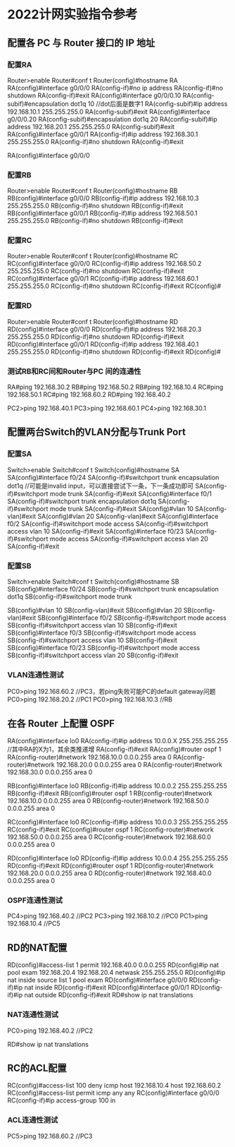 # 2022计网实验指令参考

## 配置各 PC 与 Router 接口的 IP 地址

### 配置RA

Router>enable
Router#conf t
Router(config)#hostname RA
RA(config)#interface g0/0/0
RA(config-if)#no ip address
RA(config-if)#no shutdown
RA(config-if)#exit
RA(config)#interface g0/0/0.10
RA(config-subif)#encapsulation dot1q 10	//dot后面是数字1
RA(config-subif)#ip address 192.168.10.1 255.255.255.0
RA(config-subif)#exit
RA(config)#interface g0/0/0.20
RA(config-subif)#encapsulation dot1q 20
RA(config-subif)#ip address 192.168.20.1 255.255.255.0
RA(config-subif)#exit
RA(config)#interface g0/0/1
RA(config-if)#ip address 192.168.30.1 255.255.255.0
RA(config-if)#no shutdown
RA(config-if)#exit


RA(config)#interface g0/0/0



### 配置RB

Router>enable
Router#conf t
Router(config)#hostname RB
RB(config)#interface g0/0/0
RB(config-if)#ip address 192.168.10.3 255.255.255.0
RB(config-if)#no shutdown
RB(config-if)#exit
RB(config)#interface g0/0/1
RB(config-if)#ip address 192.168.50.1 255.255.255.0
RB(config-if)#no shutdown
RB(config-if)#exit



### 配置RC

Router>enable
Router#conf t
Router(config)#hostname RC
RC(config)#interface g0/0/0
RC(config-if)#ip address 192.168.50.2 255.255.255.0
RC(config-if)#no shutdown
RC(config-if)#exit
RC(config)#interface g0/0/1
RC(config-if)#ip address 192.168.60.1 255.255.255.0
RC(config-if)#no shutdown
RC(config-if)#exit
RC(config)#



### 配置RD

Router>enable
Router#conf t
Router(config)#hostname RD
RD(config)#interface g0/0/0
RD(config-if)#ip address 192.168.20.3 255.255.255.0
RD(config-if)#no shutdown
RD(config-if)#exit
RD(config)#interface g0/0/1
RD(config-if)#ip address 192.168.40.1 255.255.255.0
RD(config-if)#no shutdown
RD(config-if)#exit
RD(config)#



### 测试RB和RC间和Router与PC 间的连通性

RA#ping 192.168.30.2 
RB#ping 192.168.50.2
RB#ping 192.168.10.4
RC#ping 192.168.50.1
RC#ping 192.168.60.2
RD#ping 192.168.40.2

PC2>ping 192.168.40.1
PC3>ping 192.168.60.1
PC4>ping 192.168.30.1



## 配置两台Switch的VLAN分配与Trunk Port

### 配置SA

Switch>enable
Switch#conf t
Switch(config)#hostname SA
SA(config)#interface f0/24
SA(config-if)#switchport trunk encapsulation dot1q	//可能是invalid input，可以直接尝试下一条，下一条成功即可
SA(config-if)#switchport mode trunk
SA(config-if)#exit
SA(config)#interface f0/1
SA(config-if)#switchport trunk encapsulation dot1q
SA(config-if)#switchport mode trunk
SA(config-if)#exit
SA(config)#vlan 10
SA(config-vlan)#exit
SA(config)#vlan 20
SA(config-vlan)#exit
SA(config)#interface f0/2
SA(config-if)#switchport mode access
SA(config-if)#switchport access vlan 10
SA(config-if)#exit
SA(config)#interface f0/23
SA(config-if)#switchport mode access
SA(config-if)#switchport access vlan 20
SA(config-if)#exit



### 配置SB

Switch>enable
Switch#conf t
Switch(config)#hostname SB
SB(config)#interface f0/24
SB(config-if)#switchport trunk encapsulation dot1q
SB(config-if)#switchport mode trunk

SB(config)#vlan 10
SB(config-vlan)#exit
SB(config)#vlan 20
SB(config-vlan)#exit
SB(config)#interface f0/2
SB(config-if)#switchport mode access
SB(config-if)#switchport access vlan 10
SB(config-if)#exit
SB(config)#interface f0/3
SB(config-if)#switchport mode access
SB(config-if)#switchport access vlan 10
SB(config-if)#exit
SB(config)#interface f0/23
SB(config-if)#switchport mode access
SB(config-if)#switchport access vlan 20
SB(config-if)#exit



### VLAN连通性测试

PC0>ping 192.168.60.2	//PC3，若ping失败可能PC的default gateway问题
PC0>ping 192.168.20.2	//PC1
PC0>ping 192.168.10.3	//RB



## 在各 Router 上配置 OSPF

RA(config)#interface lo0
RA(config-if)#ip address 10.0.0.X 255.255.255.255	//其中RA的X为1，其余类推递增
RA(config-if)#exit
RA(config)#router ospf 1
RA(config-router)#network 192.168.10.0 0.0.0.255 area 0
RA(config-router)#network 192.168.20.0 0.0.0.255 area 0
RA(config-router)#network 192.168.30.0 0.0.0.255 area 0

RB(config)#interface lo0
RB(config-if)#ip address 10.0.0.2 255.255.255.255
RB(config-if)#exit
RB(config)#router ospf 1
RB(config-router)#network 192.168.10.0 0.0.0.255 area 0
RB(config-router)#network 192.168.50.0 0.0.0.255 area 0

RC(config)#interface lo0
RC(config-if)#ip address 10.0.0.3 255.255.255.255
RC(config-if)#exit
RC(config)#router ospf 1
RC(config-router)#network 192.168.50.0 0.0.0.255 area 0
RC(config-router)#network 192.168.60.0 0.0.0.255 area 0

RD(config)#interface lo0
RD(config-if)#ip address 10.0.0.4 255.255.255.255
RD(config-if)#exit
RD(config)#router ospf 1
RD(config-router)#network 192.168.20.0 0.0.0.255 area 0
RD(config-router)#network 192.168.40.0 0.0.0.255 area 0



### OSPF连通性测试

PC4>ping 192.168.40.2	//PC2
PC3>ping 192.168.10.2	//PC0
PC1>ping 192.168.10.4	//PC5



## RD的NAT配置

RD(config)#access-list 1 permit 192.168.40.0 0.0.0.255
RD(config)#ip nat pool exam 192.168.20.4 192.168.20.4 netwask 255.255.255.0
RD(config)#ip nat inside source list 1 pool exam
RD(config)#interface g0/0/0
RD(config-if)#ip nat inside
RD(config-if)#exit
RD(config)#interface g0/0/1
RD(config-if)#ip nat outside
RD(config-if)#exit
RD#show ip nat translations



### NAT连通性测试

PC0>ping 192.168.40.2	//PC2

RD#show ip nat translations



## RC的ACL配置

RC(config)#access-list 100 deny icmp host 192.168.10.4 host 192.168.60.2
RC(config)#access-list permit icmp any any
RC(config)#interface g0/0/0
RC(config-if)#ip access-group 100 in



### ACL连通性测试

PC5>ping 192.168.60.2	//PC3